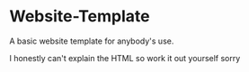 # Website-Template
A basic website template for anybody's use.

I honestly can't explain the HTML so work it out yourself sorry
